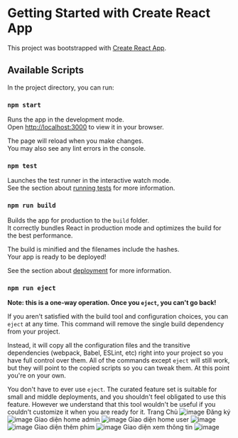 # Getting Started with Create React App

This project was bootstrapped with [Create React App](https://github.com/facebook/create-react-app).

## Available Scripts

In the project directory, you can run:

### `npm start`

Runs the app in the development mode.\
Open [http://localhost:3000](http://localhost:3000) to view it in your browser.

The page will reload when you make changes.\
You may also see any lint errors in the console.

### `npm test`

Launches the test runner in the interactive watch mode.\
See the section about [running tests](https://facebook.github.io/create-react-app/docs/running-tests) for more information.

### `npm run build`

Builds the app for production to the `build` folder.\
It correctly bundles React in production mode and optimizes the build for the best performance.

The build is minified and the filenames include the hashes.\
Your app is ready to be deployed!

See the section about [deployment](https://facebook.github.io/create-react-app/docs/deployment) for more information.

### `npm run eject`

**Note: this is a one-way operation. Once you `eject`, you can't go back!**

If you aren't satisfied with the build tool and configuration choices, you can `eject` at any time. This command will remove the single build dependency from your project.

Instead, it will copy all the configuration files and the transitive dependencies (webpack, Babel, ESLint, etc) right into your project so you have full control over them. All of the commands except `eject` will still work, but they will point to the copied scripts so you can tweak them. At this point you're on your own.

You don't have to ever use `eject`. The curated feature set is suitable for small and middle deployments, and you shouldn't feel obligated to use this feature. However we understand that this tool wouldn't be useful if you couldn't customize it when you are ready for it.
Trang Chủ
![image](https://github.com/user-attachments/assets/bfefd33b-c872-488f-9ae0-16bc90beb975)
Đăng ký
![image](https://github.com/user-attachments/assets/9b732ed9-3854-48ee-8a10-44b9627fd911)
Giao diện home admin
![image](https://github.com/user-attachments/assets/fa600ef6-5479-4fd7-b9ca-e7eb422f2dcf)
Giao diện home user
![image](https://github.com/user-attachments/assets/39af917e-b491-40d0-95bc-320c94ee4033)
![image](https://github.com/user-attachments/assets/d12a83f3-7e57-4958-941c-380a5a7f9969)
Giao diện thêm phim 
![image](https://github.com/user-attachments/assets/187e9798-758d-4bc1-a3dd-0868a05b90c4)
Giao diện xem thông tin 
![image](https://github.com/user-attachments/assets/ce9bd956-a657-49f9-bb89-c3c80f39a8db)




